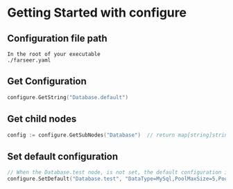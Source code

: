# Getting Started with configure
## Configuration file path
```
In the root of your executable
./farseer.yaml
```

## Get Configuration
```go
configure.GetString("Database.default")
```

## Get child nodes
```go
config := configure.GetSubNodes("Database")  // return map[string]string
```

## Set default configuration
```go
// When the Database.test node, is not set, the default configuration is used
configure.SetDefault("Database.test", "DataType=MySql,PoolMaxSize=5,PoolMinSize=1,ConnectionString=root:xxxx@123456@tcp(mysql:3306)/test?charset=utf8&parseTime=True&loc=Local")
```